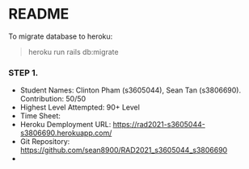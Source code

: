 # README

To migrate database to heroku:
> heroku run rails db:migrate

### STEP 1. ###
* Student Names: Clinton Pham (s3605044), Sean Tan (s3806690). Contribution: 50/50
* Highest Level Attempted: 90+ Level
* Time Sheet:
* Heroku Demployment URL: https://rad2021-s3605044-s3806690.herokuapp.com/
* Git Repository: https://github.com/sean8900/RAD2021_s3605044_s3806690
* 
